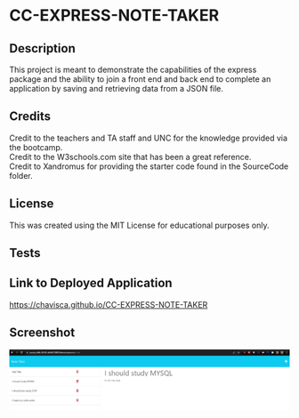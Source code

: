 # CC-EXPRESS-NOTE-TAKER

## Description

This project is meant to demonstrate the capabilities of the express package and the ability to join a front end and back end to complete an application by saving and retrieving data from a JSON file.  

## Credits

Credit to the teachers and TA staff and UNC for the knowledge provided via the bootcamp.  
Credit to the W3schools.com site that has been a great reference.  
Credit to Xandromus for providing the starter code found in the SourceCode folder.  

## License

This was created using the MIT License for educational purposes only.  


## Tests  


## Link to Deployed Application
https://chavisca.github.io/CC-EXPRESS-NOTE-TAKER

## Screenshot

![Screenshot_of_the_Express_Note_Taker](/assets/images/screenshot.jpg)